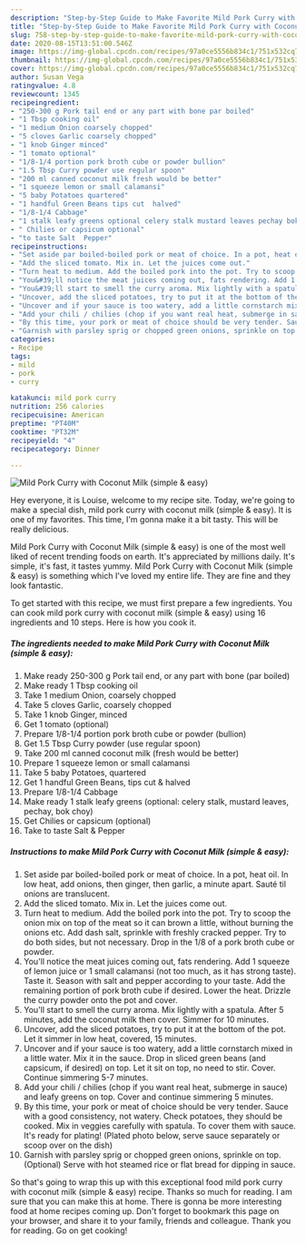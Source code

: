 ```yaml
---
description: "Step-by-Step Guide to Make Favorite Mild Pork Curry with Coconut Milk (simple &amp;amp; easy)"
title: "Step-by-Step Guide to Make Favorite Mild Pork Curry with Coconut Milk (simple &amp;amp; easy)"
slug: 758-step-by-step-guide-to-make-favorite-mild-pork-curry-with-coconut-milk-simple-and-amp-easy
date: 2020-08-15T13:51:00.546Z
image: https://img-global.cpcdn.com/recipes/97a0ce5556b834c1/751x532cq70/mild-pork-curry-with-coconut-milk-simple-easy-recipe-main-photo.jpg
thumbnail: https://img-global.cpcdn.com/recipes/97a0ce5556b834c1/751x532cq70/mild-pork-curry-with-coconut-milk-simple-easy-recipe-main-photo.jpg
cover: https://img-global.cpcdn.com/recipes/97a0ce5556b834c1/751x532cq70/mild-pork-curry-with-coconut-milk-simple-easy-recipe-main-photo.jpg
author: Susan Vega
ratingvalue: 4.8
reviewcount: 1345
recipeingredient:
- "250-300 g Pork tail end or any part with bone par boiled"
- "1 Tbsp cooking oil"
- "1 medium Onion coarsely chopped"
- "5 cloves Garlic coarsely chopped"
- "1 knob Ginger minced"
- "1 tomato optional"
- "1/8-1/4 portion pork broth cube or powder bullion"
- "1.5 Tbsp Curry powder use regular spoon"
- "200 ml canned coconut milk fresh would be better"
- "1 squeeze lemon or small calamansi"
- "5 baby Potatoes quartered"
- "1 handful Green Beans tips cut  halved"
- "1/8-1/4 Cabbage"
- "1 stalk leafy greens optional celery stalk mustard leaves pechay bok choy"
- " Chilies or capsicum optional"
- "to taste Salt  Pepper"
recipeinstructions:
- "Set aside par boiled-boiled pork or meat of choice. In a pot, heat oil. In low heat, add onions, then ginger, then garlic, a minute apart. Sauté til onions are translucent."
- "Add the sliced tomato. Mix in. Let the juices come out."
- "Turn heat to medium. Add the boiled pork into the pot. Try to scoop the onion mix on top of the meat so it can brown a little, without burning the onions etc. Add dash salt, sprinkle with freshly cracked pepper. Try to do both sides, but not necessary. Drop in the 1/8 of a pork broth cube or powder."
- "You&#39;ll notice the meat juices coming out, fats rendering. Add 1 squeeze of lemon juice or 1 small calamansi (not too much, as it has strong taste). Taste it. Season with salt and pepper according to your taste. Add the remaining portion of pork broth cube if desired. Lower the heat. Drizzle the curry powder onto the pot and cover."
- "You&#39;ll start to smell the curry aroma. Mix lightly with a spatula. After 5 minutes, add the coconut milk then cover. Simmer for 10 minutes."
- "Uncover, add the sliced potatoes, try to put it at the bottom of the pot. Let it simmer in low heat, covered, 15 minutes."
- "Uncover and if your sauce is too watery, add a little cornstarch mixed in a little water. Mix it in the sauce. Drop in sliced green beans (and capsicum, if desired) on top. Let it sit on top, no need to stir. Cover. Continue simmering 5-7 minutes."
- "Add your chili / chilies (chop if you want real heat, submerge in sauce) and leafy greens on top. Cover and continue simmering 5 minutes."
- "By this time, your pork or meat of choice should be very tender. Sauce with a good consistency, not watery. Check potatoes, they should be cooked. Mix in veggies carefully with spatula. To cover them with sauce. It&#39;s ready for plating! (Plated photo below, serve sauce separately or scoop over on the dish)"
- "Garnish with parsley sprig or chopped green onions, sprinkle on top. (Optional) Serve with hot steamed rice or flat bread for dipping in sauce."
categories:
- Recipe
tags:
- mild
- pork
- curry

katakunci: mild pork curry 
nutrition: 256 calories
recipecuisine: American
preptime: "PT40M"
cooktime: "PT32M"
recipeyield: "4"
recipecategory: Dinner

---
```



![Mild Pork Curry with Coconut Milk (simple &amp; easy)](https://img-global.cpcdn.com/recipes/97a0ce5556b834c1/751x532cq70/mild-pork-curry-with-coconut-milk-simple-easy-recipe-main-photo.jpg)

Hey everyone, it is Louise, welcome to my recipe site. Today, we're going to make a special dish, mild pork curry with coconut milk (simple &amp; easy). It is one of my favorites. This time, I'm gonna make it a bit tasty. This will be really delicious.

Mild Pork Curry with Coconut Milk (simple &amp; easy) is one of the most well liked of recent trending foods on earth. It's appreciated by millions daily. It's simple, it's fast, it tastes yummy. Mild Pork Curry with Coconut Milk (simple &amp; easy) is something which I've loved my entire life. They are fine and they look fantastic.




To get started with this recipe, we must first prepare a few ingredients. You can cook mild pork curry with coconut milk (simple &amp; easy) using 16 ingredients and 10 steps. Here is how you cook it.

<!--inarticleads1-->

##### The ingredients needed to make Mild Pork Curry with Coconut Milk (simple &amp; easy):

1. Make ready 250-300 g Pork tail end, or any part with bone (par boiled)
1. Make ready 1 Tbsp cooking oil
1. Take 1 medium Onion, coarsely chopped
1. Take 5 cloves Garlic, coarsely chopped
1. Take 1 knob Ginger, minced
1. Get 1 tomato (optional)
1. Prepare 1/8-1/4 portion pork broth cube or powder (bullion)
1. Get 1.5 Tbsp Curry powder (use regular spoon)
1. Take 200 ml canned coconut milk (fresh would be better)
1. Prepare 1 squeeze lemon or small calamansi
1. Take 5 baby Potatoes, quartered
1. Get 1 handful Green Beans, tips cut &amp; halved
1. Prepare 1/8-1/4 Cabbage
1. Make ready 1 stalk leafy greens (optional: celery stalk, mustard leaves, pechay, bok choy)
1. Get  Chilies or capsicum (optional)
1. Take to taste Salt &amp; Pepper




<!--inarticleads2-->

##### Instructions to make Mild Pork Curry with Coconut Milk (simple &amp; easy):

1. Set aside par boiled-boiled pork or meat of choice. In a pot, heat oil. In low heat, add onions, then ginger, then garlic, a minute apart. Sauté til onions are translucent.
1. Add the sliced tomato. Mix in. Let the juices come out.
1. Turn heat to medium. Add the boiled pork into the pot. Try to scoop the onion mix on top of the meat so it can brown a little, without burning the onions etc. Add dash salt, sprinkle with freshly cracked pepper. Try to do both sides, but not necessary. Drop in the 1/8 of a pork broth cube or powder.
1. You&#39;ll notice the meat juices coming out, fats rendering. Add 1 squeeze of lemon juice or 1 small calamansi (not too much, as it has strong taste). Taste it. Season with salt and pepper according to your taste. Add the remaining portion of pork broth cube if desired. Lower the heat. Drizzle the curry powder onto the pot and cover.
1. You&#39;ll start to smell the curry aroma. Mix lightly with a spatula. After 5 minutes, add the coconut milk then cover. Simmer for 10 minutes.
1. Uncover, add the sliced potatoes, try to put it at the bottom of the pot. Let it simmer in low heat, covered, 15 minutes.
1. Uncover and if your sauce is too watery, add a little cornstarch mixed in a little water. Mix it in the sauce. Drop in sliced green beans (and capsicum, if desired) on top. Let it sit on top, no need to stir. Cover. Continue simmering 5-7 minutes.
1. Add your chili / chilies (chop if you want real heat, submerge in sauce) and leafy greens on top. Cover and continue simmering 5 minutes.
1. By this time, your pork or meat of choice should be very tender. Sauce with a good consistency, not watery. Check potatoes, they should be cooked. Mix in veggies carefully with spatula. To cover them with sauce. It&#39;s ready for plating! (Plated photo below, serve sauce separately or scoop over on the dish)
1. Garnish with parsley sprig or chopped green onions, sprinkle on top. (Optional) Serve with hot steamed rice or flat bread for dipping in sauce.




So that's going to wrap this up with this exceptional food mild pork curry with coconut milk (simple &amp; easy) recipe. Thanks so much for reading. I am sure that you can make this at home. There is gonna be more interesting food at home recipes coming up. Don't forget to bookmark this page on your browser, and share it to your family, friends and colleague. Thank you for reading. Go on get cooking!
